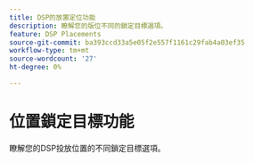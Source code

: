 ```yaml
---
title: DSP的放置定位功能
description: 瞭解您的版位不同的鎖定目標選項。
feature: DSP Placements
source-git-commit: ba393ccd33a5e05f2e557f1161c29fab4a03ef35
workflow-type: tm+mt
source-wordcount: '27'
ht-degree: 0%

---
```


# 位置鎖定目標功能

瞭解您的DSP投放位置的不同鎖定目標選項。

<!--
>[!VIDEO]()
-->
